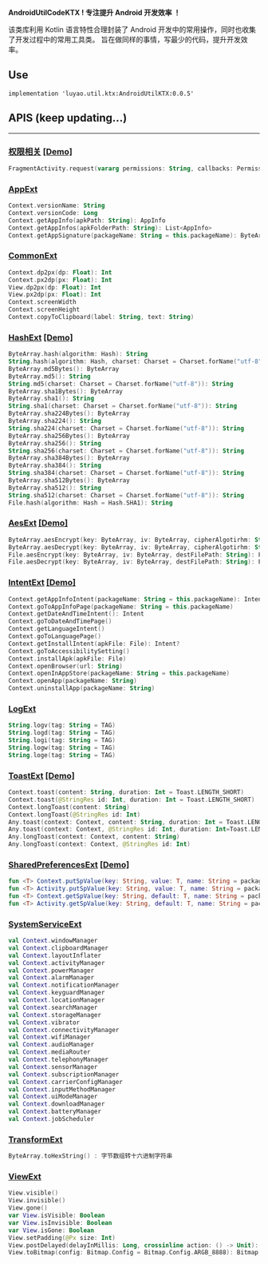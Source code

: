 
**AndroidUtilCodeKTX ! 专注提升 Android 开发效率 ！**

该类库利用 Kotlin 语言特性合理封装了 Android 开发中的常用操作，同时也收集了开发过程中的常用工具类。
旨在做同样的事情，写最少的代码，提升开发效率。

## Use

```
implementation 'luyao.util.ktx:AndroidUtilKTX:0.0.5'
```



## APIS (keep updating...)

***

### [权限相关](https://github.com/lulululbj/AndroidUtilCodeKTX/blob/master/ktx/src/main/java/luyao/util/ktx/ext/permission/PermissionExt.kt)  [[Demo]](https://github.com/lulululbj/AndroidUtilCodeKTX/blob/master/app/src/main/java/luyao/util/ktx/ui/PermissionExtActivity.kt)

```kotlin
FragmentActivity.request(vararg permissions: String, callbacks: PermissionsCallbackDSL.() -> Unit)
```

### [AppExt](https://github.com/lulululbj/AndroidUtilCodeKTX/blob/master/ktx/src/main/java/luyao/util/ktx/ext/AppExt.kt)

```kotlin
Context.versionName: String
Context.versionCode: Long
Context.getAppInfo(apkPath: String): AppInfo
Context.getAppInfos(apkFolderPath: String): List<AppInfo>
Context.getAppSignature(packageName: String = this.packageName): ByteArray?
```

### [CommonExt](https://github.com/lulululbj/AndroidUtilCodeKTX/blob/master/ktx/src/main/java/luyao/util/ktx/ext/CommonExt.kt)

```kotlin
Context.dp2px(dp: Float): Int
Context.px2dp(px: Float): Int
View.dp2px(dp: Float): Int
View.px2dp(px: Float): Int
Context.screenWidth
Context.screenHeight
Context.copyToClipboard(label: String, text: String)
```

### [HashExt](https://github.com/lulululbj/AndroidUtilCodeKTX/blob/master/ktx/src/main/java/luyao/util/ktx/ext/HashExt.kt) [[Demo]](https://github.com/lulululbj/AndroidUtilCodeKTX/blob/master/ktx/src/test/java/luyao/util/ktx/ext/HashExtKtTest.kt)

```kotlin
ByteArray.hash(algorithm: Hash): String
String.hash(algorithm: Hash, charset: Charset = Charset.forName("utf-8")): String
ByteArray.md5Bytes(): ByteArray
ByteArray.md5(): String
String.md5(charset: Charset = Charset.forName("utf-8")): String
ByteArray.sha1Bytes(): ByteArray
ByteArray.sha1(): String
String.sha1(charset: Charset = Charset.forName("utf-8")): String
ByteArray.sha224Bytes(): ByteArray
ByteArray.sha224(): String
String.sha224(charset: Charset = Charset.forName("utf-8")): String
ByteArray.sha256Bytes(): ByteArray
ByteArray.sha256(): String
String.sha256(charset: Charset = Charset.forName("utf-8")): String
ByteArray.sha384Bytes(): ByteArray
ByteArray.sha384(): String
String.sha384(charset: Charset = Charset.forName("utf-8")): String
ByteArray.sha512Bytes(): ByteArray
ByteArray.sha512(): String
String.sha512(charset: Charset = Charset.forName("utf-8")): String
File.hash(algorithm: Hash = Hash.SHA1): String
```

### [AesExt](https://github.com/lulululbj/AndroidUtilCodeKTX/blob/master/ktx/src/main/java/luyao/util/ktx/ext/AesExt.kt)  [[Demo]](https://github.com/lulululbj/AndroidUtilCodeKTX/blob/master/ktx/src/test/java/luyao/util/ktx/ext/AesExtKtTest.kt)

```kotlin
ByteArray.aesEncrypt(key: ByteArray, iv: ByteArray, cipherAlgotirhm: String = AES_CFB_NOPADDING): ByteArray
ByteArray.aesDecrypt(key: ByteArray, iv: ByteArray, cipherAlgotirhm: String = AES_CFB_NOPADDING): ByteArray 
File.aesEncrypt(key: ByteArray, iv: ByteArray, destFilePath: String): File?
File.aesDecrypt(key: ByteArray, iv: ByteArray, destFilePath: String): File?
```

### [IntentExt](https://github.com/lulululbj/AndroidUtilCodeKTX/blob/master/ktx/src/main/java/luyao/util/ktx/ext/IntentExt.kt)  [[Demo]](https://github.com/lulululbj/AndroidUtilCodeKTX/blob/master/app/src/main/java/luyao/util/ktx/ui/IntentExtActivity.kt)

```kotlin
Context.getAppInfoIntent(packageName: String = this.packageName): Intent
Context.goToAppInfoPage(packageName: String = this.packageName)
Context.getDateAndTimeIntent(): Intent
Context.goToDateAndTimePage()
Context.getLanguageIntent()
Context.goToLanguagePage() 
Context.getInstallIntent(apkFile: File): Intent?
Context.goToAccessibilitySetting()
Context.installApk(apkFile: File)
Context.openBrowser(url: String)
Context.openInAppStore(packageName: String = this.packageName)
Context.openApp(packageName: String)
Context.uninstallApp(packageName: String) 
```

### [LogExt](https://github.com/lulululbj/AndroidUtilCodeKTX/blob/master/ktx/src/main/java/luyao/util/ktx/ext/LogExt.kt)

```kotlin
String.logv(tag: String = TAG)
String.logd(tag: String = TAG)
String.logi(tag: String = TAG)
String.logw(tag: String = TAG)
String.loge(tag: String = TAG)
```

### [ToastExt](https://github.com/lulululbj/AndroidUtilCodeKTX/blob/master/ktx/src/main/java/luyao/util/ktx/ext/ToastExt.kt) [[Demo]](https://github.com/lulululbj/AndroidUtilCodeKTX/blob/master/app/src/main/java/luyao/util/ktx/ui/ToastExtActivity.kt)

```kotlin
Context.toast(content: String, duration: Int = Toast.LENGTH_SHORT)
Context.toast(@StringRes id: Int, duration: Int = Toast.LENGTH_SHORT)
Context.longToast(content: String)
Context.longToast(@StringRes id: Int)
Any.toast(context: Context, content: String, duration: Int = Toast.LENGTH_SHORT)
Any.toast(context: Context, @StringRes id: Int, duration: Int=Toast.LENGTH_SHORT) 
Any.longToast(context: Context, content: String)
Any.longToast(context: Context, @StringRes id: Int)
```

### [SharedPreferencesExt](https://github.com/lulululbj/AndroidUtilCodeKTX/blob/master/ktx/src/main/java/luyao/util/ktx/ext/sharedpreferences/SharedPreferencesExt.kt) [[Demo]](https://github.com/lulululbj/AndroidUtilCodeKTX/blob/master/app/src/main/java/luyao/util/ktx/ui/SharedPreferencesActivity.kt)

```kotlin
fun <T> Context.putSpValue(key: String, value: T, name: String = packageName)
fun <T> Activity.putSpValue(key: String, value: T, name: String = packageName)
fun <T> Context.getSpValue(key: String, default: T, name: String = packageName ): T
fun <T> Activity.getSpValue(key: String, default: T, name: String = packageName): T
```

### [SystemServiceExt](https://github.com/lulululbj/AndroidUtilCodeKTX/blob/master/ktx/src/main/java/luyao/util/ktx/ext/SystemServiceExt.kt)

```kotlin
val Context.windowManager
val Context.clipboardManager
val Context.layoutInflater
val Context.activityManager
val Context.powerManager
val Context.alarmManager
val Context.notificationManager
val Context.keyguardManager
val Context.locationManager
val Context.searchManager
val Context.storageManager
val Context.vibrator
val Context.connectivityManager
val Context.wifiManager
val Context.audioManager
val Context.mediaRouter
val Context.telephonyManager
val Context.sensorManager
val Context.subscriptionManager
val Context.carrierConfigManager
val Context.inputMethodManager
val Context.uiModeManager
val Context.downloadManager
val Context.batteryManager
val Context.jobScheduler
```

### [TransformExt](https://github.com/lulululbj/AndroidUtilCodeKTX/blob/master/ktx/src/main/java/luyao/util/ktx/ext/TransformExt.kt)

```kotlin
ByteArray.toHexString() : 字节数组转十六进制字符串
```

### [ViewExt](https://github.com/lulululbj/AndroidUtilCodeKTX/blob/master/ktx/src/main/java/luyao/util/ktx/ext/ViewExt.kt)

```kotlin
View.visible()
View.invisible()
View.gone()
var View.isVisible: Boolean
var View.isInvisible: Boolean
var View.isGone: Boolean
View.setPadding(@Px size: Int)
View.postDelayed(delayInMillis: Long, crossinline action: () -> Unit): Runnable
View.toBitmap(config: Bitmap.Config = Bitmap.Config.ARGB_8888): Bitmap
```